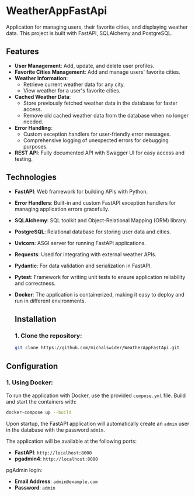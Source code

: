 # **WeatherAppFastApi**

Application for managing users, their favorite cities, and displaying weather data. This project is built with FastAPI, SQLAlchemy and PostgreSQL.

## **Features**
- **User Management**: Add, update, and delete user profiles.
- **Favorite Cities Management**: Add and manage users' favorite cities.
- **Weather Information**:
  - Retrieve current weather data for any city.
  - View weather for a user's favorite cities.
- **Cached Weather Data**:
  - Store previously fetched weather data in the database for faster access.
  - Remove old cached weather data from the database when no longer needed.
- **Error Handling**:
  - Custom exception handlers for user-friendly error messages.
  - Comprehensive logging of unexpected errors for debugging purposes.
- **REST API**: Fully documented API with Swagger UI for easy access and testing.

## **Technologies**
- **FastAPI**: Web framework for building APIs with Python.
- **Error Handlers**: Built-in and custom FastAPI exception handlers for managing application errors gracefully.
- **SQLAlchemy**: SQL toolkit and Object-Relational Mapping (ORM) library.
- **PostgreSQL**: Relational database for storing user data and cities.
- **Uvicorn**: ASGI server for running FastAPI applications.
- **Requests**: Used for integrating with external weather APIs.
- **Pydantic**: For data validation and serialization in FastAPI.
- **Pytest**: Framework for writing unit tests to ensure application reliability and correctness.
- **Docker**: The application is containerized, making it easy to deploy and run in different environments.

  ## **Installation**

  ### **1. Clone the repository:**
   ```bash
   git clone https://github.com/michalswider/WeatherAppFastApi.git
   ```

## **Configuration**

### **1. Using Docker:**
To run the application with Docker, use the provided `compose.yml` file. Build and start the containers with:
   ```bash
   docker-compose up --build
   ```
Upon startup, the FastAPI application will automatically create an `admin` user in the database with the password `admin`.

The application will be available at the following ports:
- **FastAPI**: `http://localhost:8000`
- **pgadmin4**: `http://localhost:8080`

pgAdmin login:
- **Email Address**: `admin@example.com`
- **Password**: `admin`
